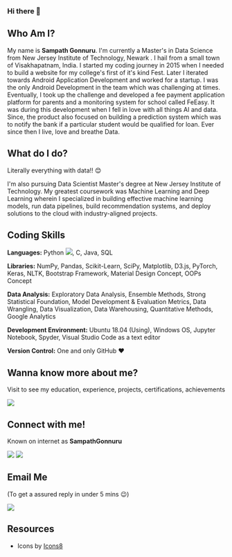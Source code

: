 ### Hi there 👋

## Who Am I?
My name is **Sampath Gonnuru**. I'm currently a Master's in Data Science from New Jersey Institute of Technology, Newark . I hail from a small town of Visakhapatnam, India. I started my coding journey in 2015 when I needed to build a website for my college's first of it's kind Fest. Later I iterated towards Android Application Development and worked for a startup. I was the only Android Development in the team which was challenging at times. Eventually, I took up the challenge and developed a fee payment application platform for parents and a monitoring system for school called FeEasy. It was during this development when I fell in love with all things AI and data. Since, the product also focused on building a prediction system which was to notify the bank if a particular student would be qualified for loan. Ever since then I live, love and breathe Data. 

## What do I do?
Literally everything with data!! :blush:

I'm also pursuing Data Scientist Master's degree at New Jersey Institute of Technology. My greatest coursework was Machine Learning and Deep Learning wherein I specialized in building effective machine learning models, run data pipelines, build recommendation systems, and deploy solutions to the cloud with industry-aligned projects.

## Coding Skills
**Languages:**  Python [<img src="https://img.icons8.com/color/30/000000/snake.png">](), C, Java, SQL

**Libraries:** NumPy, Pandas, Scikit-Learn,  SciPy, Matplotlib, D3.js, PyTorch, Keras, NLTK, Bootstrap Framework, Material Design Concept, OOPs Concept

**Data Analysis:** Exploratory Data Analysis, Ensemble Methods, Strong Statistical Foundation, Model Development & Evaluation Metrics, Data Wrangling, Data Visualization, Data Warehousing, Quantitative Methods, Google Analytics

**Development Environment:** Ubuntu 18.04 (Using), Windows OS, Jupyter Notebook, Spyder, Visual Studio Code as a text editor

**Version Control:**  One and only GitHub :heart:

## Wanna know more about me?
Visit to see my education, experience, projects, certifications, achievements

[<img target="_blank" src="https://img.icons8.com/clouds/100/000000/domain.png">](https://gonnuru.github.io/SampathWebsite/) 


## Connect with me!
Known on internet as **SampathGonnuru**

[<img target="_blank" src="https://img.icons8.com/bubbles/100/000000/linkedin.png">](https://www.linkedin.com/in/sampathgonnuru/)  [<img target="_blank" src="https://img.icons8.com/bubbles/100/000000/github.png">](https://www.github.com/gonnuru/) 

## Email Me
(To get a assured reply in under 5 mins :wink:)

[<img target="_blank" src="https://img.icons8.com/bubbles/100/000000/secured-letter.png">](mailto:sg2277@njit.edu)

## Resources
- Icons by [Icons8](https://icons8.com/)

